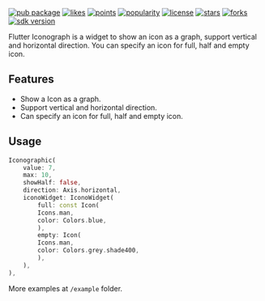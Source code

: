 <!--
This README describes the package. If you publish this package to pub.dev,
this README's contents appear on the landing page for your package.

For information about how to write a good package README, see the guide for
[writing package pages](https://dart.dev/guides/libraries/writing-package-pages).

For general information about developing packages, see the Dart guide for
[creating packages](https://dart.dev/guides/libraries/create-library-packages)
and the Flutter guide for
[developing packages and plugins](https://flutter.dev/developing-packages).
-->

[![pub package](https://img.shields.io/pub/v/flutter_iconographic)](https://pub.dartlang.org/packages/flutter_iconographic)
[![likes](https://img.shields.io/pub/likes/flutter_iconographic)](https://pub.dartlang.org/packages/flutter_iconographic/score)
[![points](https://img.shields.io/pub/points/flutter_iconographic)](https://pub.dartlang.org/packages/flutter_iconographic/score)
[![popularity](https://img.shields.io/pub/popularity/flutter_iconographic)](https://pub.dartlang.org/packages/flutter_iconographic/score)
[![license](https://img.shields.io/github/license/anoochit/flutter_iconographic)](https://pub.dartlang.org/packages/flutter_iconographic)
[![stars](https://img.shields.io/github/stars/anoochit/flutter_iconographic)](https://github.com/xclud/flutter_iconographic/stargazers)
[![forks](https://img.shields.io/github/forks/anoochit/flutter_iconographic)](https://github.com/xclud/flutter_iconographic/network/members)
[![sdk version](https://badgen.net/pub/sdk-version/flutter_iconographic)](https://pub.dartlang.org/packages/flutter_iconographic)

Flutter Iconograph is a widget to show an icon as a graph, support vertical and horizontal direction. You can specify an icon for full, half and empty icon.

## Features

- Show a Icon as a graph.
- Support vertical and horizontal direction.
- Can specify an icon for full, half and empty icon.

## Usage

```dart
Iconographic(
    value: 7,
    max: 10,
    showHalf: false,
    direction: Axis.horizontal,
    iconoWidget: IconoWidget(
        full: const Icon(
        Icons.man,
        color: Colors.blue,
        ),
        empty: Icon(
        Icons.man,
        color: Colors.grey.shade400,
        ),
    ),
),
```

More examples at `/example` folder.
